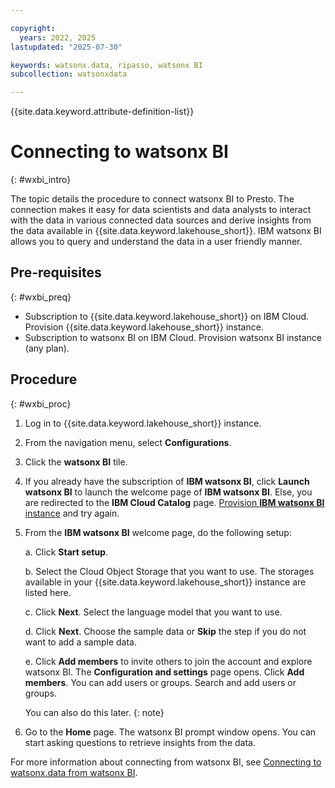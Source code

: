 ```yaml
---

copyright:
  years: 2022, 2025
lastupdated: "2025-07-30"

keywords: watsonx.data, ripasso, watsonx BI
subcollection: watsonxdata

---
```


{{site.data.keyword.attribute-definition-list}}

# Connecting to watsonx BI
{: #wxbi_intro}

The topic details the procedure to connect watsonx BI to Presto. The connection makes it easy for data scientists and data analysts to interact with the data in various connected data sources and derive insights from the data available in {{site.data.keyword.lakehouse_short}}. IBM watsonx BI allows you to query and understand the data in a user friendly manner.

## Pre-requisites
{: #wxbi_preq}

* Subscription to {{site.data.keyword.lakehouse_short}} on IBM Cloud. Provision {{site.data.keyword.lakehouse_short}} instance.
* Subscription to watsonx BI on IBM Cloud. Provision watsonx BI instance (any plan).

## Procedure
{: #wxbi_proc}


1. Log in to {{site.data.keyword.lakehouse_short}} instance.
2. From the navigation menu, select **Configurations**.
3. Click the **watsonx BI** tile.
4. If you already have the subscription of **IBM watsonx BI**, click **Launch watsonx BI** to launch the welcome page of **IBM watsonx BI**. Else, you are redirected to the **IBM Cloud Catalog** page. [Provision **IBM watsonx BI** instance](https://cloud.ibm.com/docs/allowlist/watsonx-bi?topic=watsonx-bi-getting-started) and try again.
5. From the **IBM watsonx BI** welcome page, do the following setup:

   a. Click **Start setup**.

   b. Select the Cloud Object Storage that you want to use. The storages available in your {{site.data.keyword.lakehouse_short}} instance are listed here.

   c. Click **Next**. Select the language model that you want to use.

   d. Click **Next**. Choose the sample data or **Skip** the step if you do not want to add a sample data.

   e. Click **Add members** to invite others to join the account and explore watsonx BI. The **Configuration and settings** page opens. Click **Add members**. You can add users or groups. Search and add users or groups.

     You can also do this later.
     {: note}

6. Go to the **Home** page. The watsonx BI prompt window opens. You can start asking questions to retrieve insights from the data.



For more information about connecting from watsonx BI, see [Connecting to watsonx.data from watsonx BI](https://cloud.ibm.com/docs/allowlist/watsonx-bi?topic=watsonx-bi-wxd).

